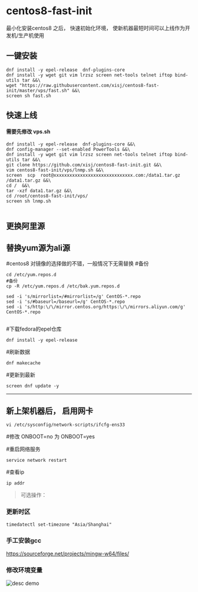 # centos8-fast-init
最小化安装centos8 之后， 快速初始化环境， 使新机器最短时间可以上线作为开发机/生产机使用


## 一键安装

```
dnf install -y epel-release  dnf-plugins-core
dnf install -y wget git vim lrzsz screen net-tools telnet iftop bind-utils tar &&\
wget "https://raw.githubusercontent.com/xisj/centos8-fast-init/master/vps/fast.sh" &&\
screen sh fast.sh 

```
 

## 快速上线
#### 需要先修改 vps.sh  
```
dnf install -y epel-release  dnf-plugins-core &&\
dnf config-manager --set-enabled PowerTools &&\
dnf install -y wget git vim lrzsz screen net-tools telnet iftop bind-utils tar &&\
git clone https://github.com/xisj/centos8-fast-init.git &&\
vim centos8-fast-init/vps/lnmp.sh &&\
screen  scp  root@xxxxxxxxxxxxxxxxxxxxxxxxxxxxxx.com:/data1.tar.gz /data1.tar.gz &&\
cd /  &&\
tar -xzf data1.tar.gz &&\
cd /root/centos8-fast-init/vps/ 
screen sh lnmp.sh 


```


## 更换阿里源
 

## 替换yum源为ali源
#centos8 对镜像的选择做的不错，一般情况下无需替换
#备份
```
cd /etc/yum.repos.d 
#备份
cp -R /etc/yum.repos.d /etc/bak.yum.repos.d

sed -i 's/mirrorlist=/#mirrorlist=/g' CentOS-*.repo 
sed -i 's/#baseurl=/baseurl=/g' CentOS-*.repo 
sed -i 's/http:\/\/mirror.centos.org/https:\/\/mirrors.aliyun.com/g' CentOS-*.repo  


```
#下载fedora的epel仓库
```
dnf install -y epel-release
```
#刷新数据
```
dnf makecache
```
#更新到最新
```
screen dnf update -y
```
------




## 新上架机器后， 启用网卡
```
vi /etc/sysconfig/network-scripts/ifcfg-ens33
```

#修改 ONBOOT=no  为 ONBOOT=yes

#重启网络服务
```
service network restart
```
#查看ip
```
ip addr
```

> 可选操作：

### 更新时区
```
timedatectl set-timezone "Asia/Shanghai"

```

### 手工安装gcc

https://sourceforge.net/projects/mingw-w64/files/

### 修改环境变量

<img src='https://raw.githubusercontent.com/xisj/centos8-fast-init/master/gcc-install.png' alt='desc demo' />

